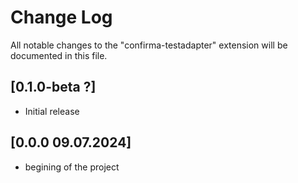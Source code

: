 # Change Log

All notable changes to the "confirma-testadapter" extension will be documented in this file.


## [0.1.0-beta ?]

- Initial release

## [0.0.0 09.07.2024]
- begining of the project